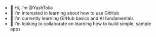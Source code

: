 - 👋 Hi, I’m @YashTolia
- 👀 I’m interested in learning about how to use GitHub
- 🌱 I’m currently learning GitHub basics and AI fundamentals
- 💞️ I’m looking to collaborate on learning how to build simple, sample apps

<!---
YashTolia/YashTolia is a ✨ special ✨ repository because its `README.md` (this file) appears on your GitHub profile.
You can click the Preview link to take a look at your changes.
--->
